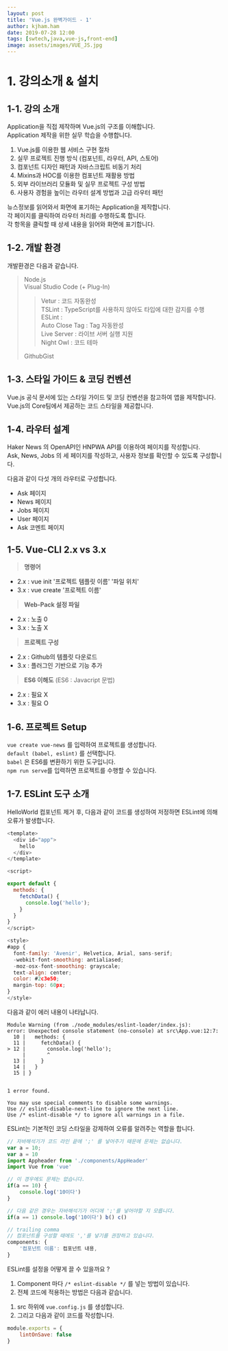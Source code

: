 ```yaml
---
layout: post
title: 'Vue.js 완벽가이드 - 1'
author: kjham.ham
date: 2019-07-28 12:00
tags: [swtech,java,vue-js,front-end]
image: assets/images/VUE_JS.jpg
---
```


# 1. 강의소개 & 설치

## 1-1. 강의 소개  

Application을 직접 제작하며 Vue.js의 구조를 이해합니다.  
Application 제작을 위한 실무 학습을 수행합니다.  

1. Vue.js를 이용한 웹 서비스 구현 절차  
2. 실무 프로젝트 진행 방식 (컴포넌트, 라우터, API, 스토어)  
3. 컴포넌트 디자인 패턴과 자바스크립트 비동기 처리  
4. Mixins과 HOC를 이용한 컴포넌트 재활용 방법  
5. 외부 라이브러리 모듈화 및 실무 프로젝트 구성 방법  
6. 사용자 경험을 높이는 라우터 설계 방법과 고급 라우터 패턴  

뉴스정보를 읽어와서 화면에 표기하는 Application을 제작합니다.  
각 페이지를 클릭하여 라우터 처리를 수행하도록 합니다.  
각 항목을 클릭할 때 상세 내용을 읽어와 화면에 표기합니다.  

## 1-2. 개발 환경
개발환경은 다음과 같습니다.  
> Node.js  
> Visual Studio Code (+ Plug-In)  
> > Vetur : 코드 자동완성  
> > TSLint : TypeScript를 사용하지 않아도 타입에 대한 감지를 수행  
> > ESLint :   
> > Auto Close Tag : Tag 자동완성  
> > Live Server : 라이브 서버 실행 지원  
> > Night Owl : 코드 테마  
> 
> GithubGist

## 1-3. 스타일 가이드 & 코딩 컨벤션  
Vue.js 공식 문서에 있는 스타일 가이드 및 코딩 컨벤션을 참고하여 앱을 제작합니다.  
Vue.js의 Core팀에서 제공하는 코드 스타일을 제공합니다.  

## 1-4. 라우터 설계  

Haker News 의 OpenAPI인 HNPWA API를 이용하여 페이지를 작성합니다.  
Ask, News, Jobs 의 세 페이지를 작성하고, 사용자 정보를 확인할 수 있도록 구성합니다.  

다음과 같이 다섯 개의 라우터로 구성합니다.  
- Ask 페이지  
- News 페이지  
- Jobs 페이지  
- User 페이지  
- Ask 코멘트 페이지  

## 1-5. Vue-CLI 2.x vs 3.x  
> **명령어**  
- 2.x : vue init '프로젝트 템플릿 이름' '파일 위치'  
- 3.x : vue create '프로젝트 이름'  

> **Web-Pack 설정 파일**  
- 2.x : 노출 0  
- 3.x : 노출 X  

> **프로젝트 구성**  
- 2.x : Github의 템플릿 다운로드  
- 3.x : 플러그인 기반으로 기능 추가  

> **ES6 이해도** (ES6 : Javacript 문법)  
- 2.x : 필요 X  
- 3.x : 필요 O  

## 1-6. 프로젝트 Setup

`vue create vue-news` 를 입력하여 프로젝트를 생성합니다.  
`default (babel, eslint)` 를 선택합니다.  
`babel` 은 ES6를 변환하기 위한 도구입니다.  
`npm run serve`를 입력하면 프로젝트를 수행할 수 있습니다.  

## 1-7. ESLint 도구 소개  

HelloWorld 컴포넌트 제거 후, 다음과 같이 코드를 생성하여 저정하면 ESLint에 의해 오류가 발생합니다.  
~~~js
<template>
  <div id="app">
    hello
  </div>
</template>

<script>

export default {
  methods: {
    fetchData() {
      console.log('hello');      
    }
  }
}
</script>

<style>
#app {
  font-family: 'Avenir', Helvetica, Arial, sans-serif;
  -webkit-font-smoothing: antialiased;
  -moz-osx-font-smoothing: grayscale;
  text-align: center;
  color: #2c3e50;
  margin-top: 60px;
}
</style>
~~~

다음과 같이 에러 내용이 나타납니다.  
~~~shell
Module Warning (from ./node_modules/eslint-loader/index.js):
error: Unexpected console statement (no-console) at src\App.vue:12:7:
  10 |   methods: {
  11 |     fetchData() {
> 12 |       console.log('hello');
     |       ^
  13 |     }
  14 |   }
  15 | }


1 error found.

You may use special comments to disable some warnings.
Use // eslint-disable-next-line to ignore the next line.
Use /* eslint-disable */ to ignore all warnings in a file.
~~~

ESLint는 기본적인 코딩 스타일을 강제하여 오류를 알려주는 역할을 합니다.  
~~~js
// 자바해석기가 코드 라인 끝에 ';' 를 넣어주기 때문에 문제는 없습니다.
var a = 10;
var a = 10
import Appheader from './components/AppHeader'
import Vue from 'vue'

// 이 경우에도 문제는 없습니다.
if(a == 10) {
	console.log('10이다')
}

// 다음 같은 경우는 자바해석기가 어디에 ';'를 넣어야할 지 모릅니다.
if(a == 1) console.log('10이다') b() c()

// trailing comma
// 컴포넌트를 구성할 때에도 ','를 넣기를 권장하고 있습니다.
components: {
	'컴포넌트 이름': 컴포넌트 내용,
}
~~~

ESLint를 설정을 어떻게 끌 수 있을까요 ?  
1. Component 마다 `/* eslint-disable */` 를 넣는 방법이 있습니다.  
2. 전체 코드에 적용하는 방법은 다음과 같습니다.
1) src 하위에 `vue.config.js` 를 생성합니다.
2) 그리고 다음과 같이 코드를 작성합니다.
~~~js
module.exports = {
    lintOnSave: false
}
~~~